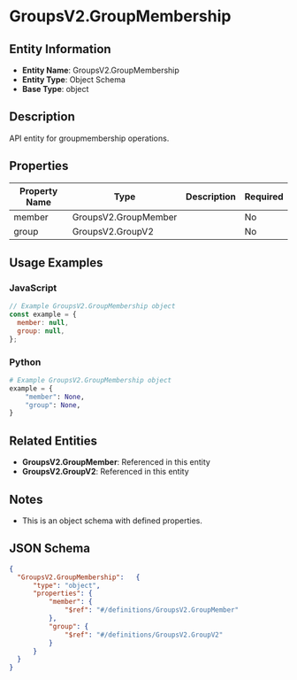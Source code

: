 # GroupsV2.GroupMembership

## Entity Information
- **Entity Name**: GroupsV2.GroupMembership
- **Entity Type**: Object Schema
- **Base Type**: object

## Description
API entity for groupmembership operations.

## Properties

| Property Name | Type | Description | Required |
|---------------|------|-------------|----------|
| member | GroupsV2.GroupMember |  | No |
| group | GroupsV2.GroupV2 |  | No |

## Usage Examples

### JavaScript
```javascript
// Example GroupsV2.GroupMembership object
const example = {
  member: null,
  group: null,
};
```

### Python
```python
# Example GroupsV2.GroupMembership object
example = {
    "member": None,
    "group": None,
}
```

## Related Entities
- **GroupsV2.GroupMember**: Referenced in this entity
- **GroupsV2.GroupV2**: Referenced in this entity

## Notes
- This is an object schema with defined properties.

## JSON Schema
```json
{
  "GroupsV2.GroupMembership":   {
      "type": "object",
      "properties": {
          "member": {
              "$ref": "#/definitions/GroupsV2.GroupMember"
          },
          "group": {
              "$ref": "#/definitions/GroupsV2.GroupV2"
          }
      }
  }
}
```
